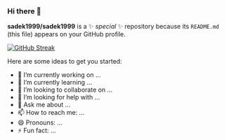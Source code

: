 ### Hi there 👋


**sadek1999/sadek1999** is a ✨ _special_ ✨ repository because its `README.md` (this file) appears on your GitHub profile.



[![GitHub Streak](https://github-readme-streak-stats.herokuapp.com?user=sadek1999&theme=nightfox&border_radius=4.4)](https://git.io/streak-stats)

Here are some ideas to get you started:

- 🔭 I’m currently working on ...
- 🌱 I’m currently learning ...
- 👯 I’m looking to collaborate on ...
- 🤔 I’m looking for help with ...
- 💬 Ask me about ...
- 📫 How to reach me: ...
- 😄 Pronouns: ...
- ⚡ Fun fact: ...

